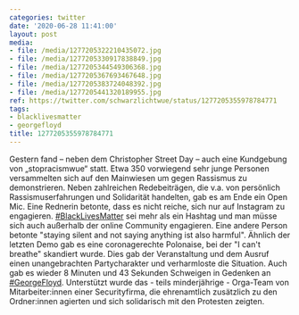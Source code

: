 ```yaml
---
categories: twitter
date: '2020-06-28 11:41:00'
layout: post
media:
- file: /media/1277205322210435072.jpg
- file: /media/1277205330917838849.jpg
- file: /media/1277205344549306368.jpg
- file: /media/1277205367693467648.jpg
- file: /media/1277205383724048392.jpg
- file: /media/1277205441320189955.jpg
ref: https://twitter.com/schwarzlichtwue/status/1277205355978784771
tags:
- blacklivesmatter
- georgefloyd
title: 1277205355978784771
---
```

Gestern fand – neben dem Christopher Street Day – auch eine Kundgebung von „stopracismwue“ statt. Etwa 350 vorwiegend sehr junge Personen versammelten sich auf den Mainwiesen um gegen Rassismus zu demonstrieren. 
Neben zahlreichen Redebeiträgen, die v.a. von persönlich Rassismuserfahrungen und Solidarität handelten, gab es am Ende ein Open Mic. Eine Rednerin betonte, dass es nicht reiche, sich nur auf Instagram zu engagieren. 
[#BlackLivesMatter](/t/blacklivesmatter) sei mehr als ein Hashtag und man müsse sich auch außerhalb der online Community engagieren. Eine andere Person betonte "staying silent and not saying anything ist also harmful".
Ähnlich der letzten Demo gab es eine coronagerechte Polonaise, bei der "I can't breathe" skandiert wurde. Dies gab der Veranstaltung und dem Ausruf einen unangebrachten Partycharakter und verharmloste die Situation. 
Auch gab es wieder 8 Minuten und 43 Sekunden Schweigen in Gedenken an [#GeorgeFloyd](/t/georgefloyd).
Unterstützt wurde das - teils minderjährige - Orga-Team von Mitarbeiter:innen einer Securityfirma, die ehrenamtlich zusätzlich zu den Ordner:innen agierten und sich solidarisch mit den Protesten zeigten.